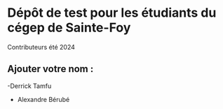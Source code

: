 # Dépôt de test pour les étudiants du cégep de Sainte-Foy
Contributeurs été 2024

## Ajouter votre nom : 
-Derrick Tamfu
- Alexandre Bérubé
